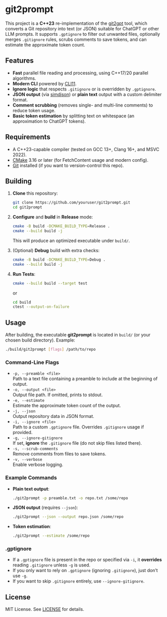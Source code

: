 # git2prompt

This project is a **C++23** re-implementation of the [git2gpt](https://github.com/chand1012/git2gpt) tool, which converts a Git repository into text (or JSON) suitable for ChatGPT or other LLM prompts. It supports `.gptignore` to filter out unwanted files, optionally merges `.gitignore` rules, scrubs comments to save tokens, and can estimate the approximate token count.

## Features

- **Fast** parallel file reading and processing, using C++17/20 parallel algorithms.
- **Modern CLI** powered by [CLI11](https://github.com/CLIUtils/CLI11).
- **Ignore logic** that respects `.gitignore` or is overridden by `.gptignore`.
- **JSON output** (via [simdjson](https://github.com/simdjson/simdjson)) or **plain text** output with a custom delimiter format.
- **Comment scrubbing** (removes single- and multi-line comments) to reduce token usage.
- **Basic token estimation** by splitting text on whitespace (an approximation to ChatGPT tokens).

## Requirements

- A C++23-capable compiler (tested on GCC 13+, Clang 16+, and MSVC 2022).
- [CMake](https://cmake.org/) 3.16 or later (for FetchContent usage and modern config).
- [Git](https://git-scm.com/) installed (if you want to version-control this repo).

## Building

1. **Clone** this repository:
   ```bash
   git clone https://github.com/youruser/git2prompt.git
   cd git2prompt
   ```

2. **Configure** and **build** in **Release** mode:
   ```bash
   cmake -B build -DCMAKE_BUILD_TYPE=Release .
   cmake --build build -j
   ```
   This will produce an optimized executable under `build/`.

3. (Optional) **Debug** build with extra checks:
   ```bash
   cmake -B build -DCMAKE_BUILD_TYPE=Debug .
   cmake --build build -j
   ```

4. **Run Tests**:
   ```bash
   cmake --build build --target test
   ```
   or
   ```bash
   cd build
   ctest --output-on-failure
   ```

## Usage

After building, the executable **git2prompt** is located in `build/` (or your chosen build directory). Example:

```bash
./build/git2prompt [flags] /path/to/repo
```

### Command-Line Flags

- `-p, --preamble <file>`  
  Path to a text file containing a preamble to include at the beginning of output.
- `-o, --output <file>`  
  Output file path. If omitted, prints to stdout.
- `-e, --estimate`  
  Estimate the approximate token count of the output.
- `-j, --json`  
  Output repository data in JSON format.
- `-i, --ignore <file>`  
  Path to a custom `.gptignore` file. Overrides `.gitignore` usage if provided.
- `-g, --ignore-gitignore`  
  If set, **ignore** the `.gitignore` file (do not skip files listed there).
- `-s, --scrub-comments`  
  Remove comments from files to save tokens.
- `-v, --verbose`  
  Enable verbose logging.

### Example Commands

- **Plain text output**:
  ```bash
  ./git2prompt -p preamble.txt -o repo.txt /some/repo
  ```
- **JSON output** (requires `--json`):
  ```bash
  ./git2prompt --json --output repo.json /some/repo
  ```
- **Token estimation**:
  ```bash
  ./git2prompt --estimate /some/repo
  ```

### .gptignore

- If a `.gptignore` file is present in the repo or specified via `-i`, it **overrides** reading `.gitignore` unless `-g` is used.  
- If you only want to rely on `.gptignore` (ignoring `.gitignore`), just don’t use `-g`.  
- If you want to skip `.gitignore` entirely, use `--ignore-gitignore`.

## License

MIT License. See [LICENSE](LICENSE) for details.
